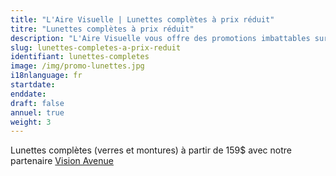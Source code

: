 ```yaml
---
title: "L'Aire Visuelle | Lunettes complètes à prix réduit"
titre: "Lunettes complètes à prix réduit"
description: "L'Aire Visuelle vous offre des promotions imbattables sur tous produits de la vue."
slug: lunettes-completes-a-prix-reduit
identifiant: lunettes-completes
image: /img/promo-lunettes.jpg
i18nlanguage: fr
startdate:
enddate:
draft: false
annuel: true
weight: 3
---
```


Lunettes complètes (verres et montures) à partir de 159$ avec notre partenaire [Vision Avenue](https://www.visionavenue.ca/fr/)
